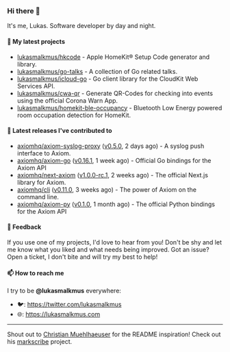 ### Hi there 👋

It's me, Lukas. Software developer by day and night.

#### 🌱 My latest projects

- [lukasmalkmus/hkcode](https://github.com/lukasmalkmus/hkcode) - Apple HomeKit® Setup Code generator and library.
- [lukasmalkmus/go-talks](https://github.com/lukasmalkmus/go-talks) - A collection of Go related talks.
- [lukasmalkmus/icloud-go](https://github.com/lukasmalkmus/icloud-go) - Go client library for the CloudKit Web Services API.
- [lukasmalkmus/cwa-qr](https://github.com/lukasmalkmus/cwa-qr) - Generate QR-Codes for checking into events using the official Corona Warn App.
- [lukasmalkmus/homekit-ble-occupancy](https://github.com/lukasmalkmus/homekit-ble-occupancy) - Bluetooth Low Energy powered room occupation detection for HomeKit.

#### 🔭 Latest releases I've contributed to

- [axiomhq/axiom-syslog-proxy](https://github.com/axiomhq/axiom-syslog-proxy) ([v0.5.0](https://github.com/axiomhq/axiom-syslog-proxy/releases/tag/v0.5.0), 2 days ago) - A syslog push interface to Axiom.
- [axiomhq/axiom-go](https://github.com/axiomhq/axiom-go) ([v0.16.1](https://github.com/axiomhq/axiom-go/releases/tag/v0.16.1), 1 week ago) - Official Go bindings for the Axiom API
- [axiomhq/next-axiom](https://github.com/axiomhq/next-axiom) ([v1.0.0-rc.1](https://github.com/axiomhq/next-axiom/releases/tag/v1.0.0-rc.1), 2 weeks ago) - The official Next.js library for Axiom.
- [axiomhq/cli](https://github.com/axiomhq/cli) ([v0.11.0](https://github.com/axiomhq/cli/releases/tag/v0.11.0), 3 weeks ago) - The power of Axiom on the command line.
- [axiomhq/axiom-py](https://github.com/axiomhq/axiom-py) ([v0.1.0](https://github.com/axiomhq/axiom-py/releases/tag/v0.1.0), 1 month ago) - The official Python bindings for the Axiom API

#### 💬 Feedback

If you use one of my projects, I'd love to hear from you! Don't be shy and let
me know what you liked and what needs being improved. Got an issue? Open a
ticket, I don't bite and will try my best to help!

#### 📫 How to reach me

I try to be **@lukasmalkmus** everywhere:

- 🐦: https://twitter.com/lukasmalkmus
- 🌐: https://lukasmalkmus.com

---

Shout out to [Christian Muehlhaeuser](https://github.com/muesli) for the README
inspiration! Check out his [markscribe](https://github.com/muesli/markscribe)
project.
